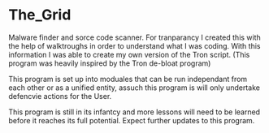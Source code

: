 # The_Grid
Malware finder and sorce code scanner.
For tranparancy I created this with the help of walktroughs in order to understand what I was coding. With this information I was able to create my own version of the Tron script.
(This program was heavily inspired by the Tron de-bloat program)

This program is set up into moduales that can be run independant from each other or as a unified entity, assuch this program is will only undertake defencvie actions for the User.

This program is still in its infantcy and more lessons will need to be learned before it reaches its full potential.
Expect further updates to this program.
